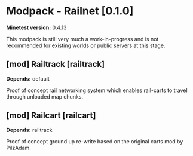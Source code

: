 Modpack - Railnet [0.1.0]
=========================

**Minetest version:** 0.4.13

This modpack is still very much a work-in-progress and is not recommended for
existing worlds or public servers at this stage.

[mod] Railtrack [railtrack]
---------------------------

**Depends:** default

Proof of concept rail networking system which enables rail-carts to travel
through unloaded map chunks.

[mod] Railcart [railcart]
-------------------------

**Depends:** railtrack

Proof of concept ground up re-write based on the original carts mod by PilzAdam.

